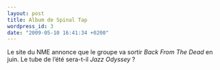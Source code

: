 ```yaml
---
layout: post
title: Album de Spinal Tap
wordpress_id: 3
date: "2009-05-10 16:41:34 +0200"
---
```


Le site du NME annonce que le groupe va sortir _Back From The Dead_ en juin. Le
tube de l’été sera-t-il *Jazz Odyssey* ?

